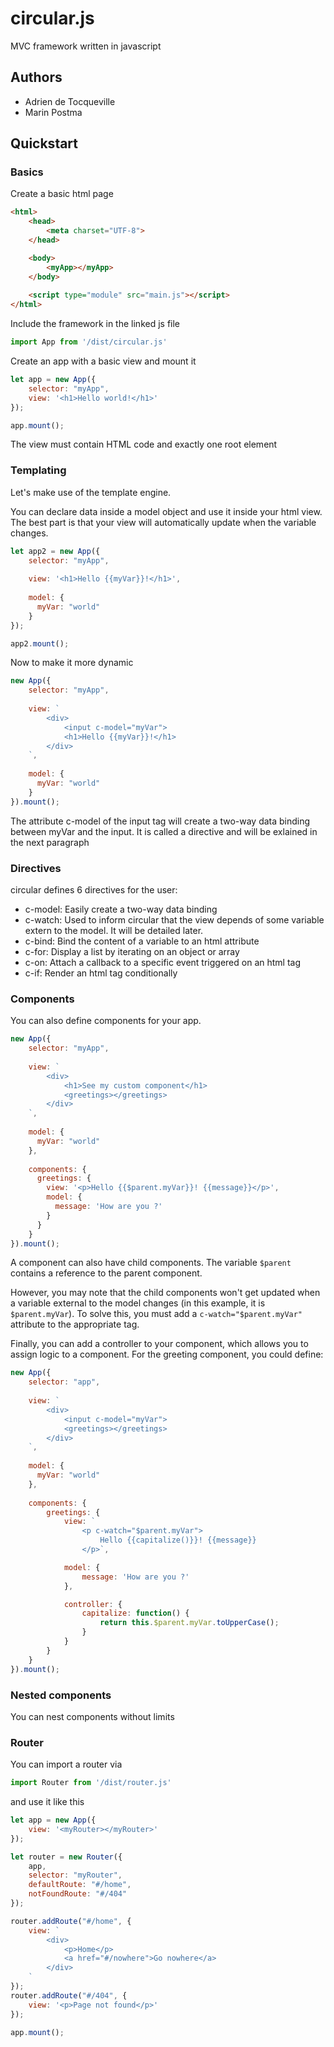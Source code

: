 # circular.js
MVC framework written in javascript

## Authors
  - Adrien de Tocqueville
  - Marin Postma
  
## Quickstart
### Basics
Create a basic html page
```html
<html>
    <head>
        <meta charset="UTF-8">
    </head>

    <body>
        <myApp></myApp>
    </body>
    
    <script type="module" src="main.js"></script>
</html>
```

Include the framework in the linked js file

````javascript
import App from '/dist/circular.js'
````

Create an app with a basic view and mount it
````javascript
let app = new App({
    selector: "myApp",
    view: '<h1>Hello world!</h1>'
});

app.mount();
````
The view must contain HTML code and exactly one root element

### Templating
Let's make use of the template engine.

You can declare data inside a model object and use it inside your html view.
The best part is that your view will automatically update when the variable changes.

````javascript
let app2 = new App({
    selector: "myApp",
    
    view: '<h1>Hello {{myVar}}!</h1>',
    
    model: {
      myVar: "world"
    }
});

app2.mount();
````

Now to make it more dynamic
````javascript
new App({
    selector: "myApp",
    
    view: `
        <div>
            <input c-model="myVar">
            <h1>Hello {{myVar}}!</h1>
        </div>
    `,
    
    model: {
      myVar: "world"
    }
}).mount();
````
The attribute c-model of the input tag will create a two-way data binding between myVar and the input.
It is called a directive and will be exlained in the next paragraph

### Directives
circular defines 6 directives for the user:
  - c-model: Easily create a two-way data binding
  - c-watch: Used to inform circular that the view depends of some variable extern to the model. It will be detailed later.
  - c-bind: Bind the content of a variable to an html attribute
  - c-for: Display a list by iterating on an object or array
  - c-on: Attach a callback to a specific event triggered on an html tag
  - c-if: Render an html tag conditionally

### Components
You can also define components for your app.
````javascript
new App({
    selector: "myApp",
    
    view: `
        <div>
            <h1>See my custom component</h1>
            <greetings></greetings>
        </div>
    `,
    
    model: {
      myVar: "world"
    },
    
    components: {
      greetings: {
        view: '<p>Hello {{$parent.myVar}}! {{message}}</p>',
        model: {
          message: 'How are you ?'
        }
      }
    }
}).mount();
````

A component can also have child components. The variable `$parent` contains a reference to the parent component.

However, you may note that the child components won't get updated when a variable external to the model changes (in this example, it is `$parent.myVar`). To solve this, you must add a `c-watch="$parent.myVar"` attribute to the appropriate tag.



Finally, you can add a controller to your component, which allows you to assign logic to a component.
For the greeting component, you could define: 
````javascript
new App({
    selector: "app",
    
    view: `
        <div>
            <input c-model="myVar">
            <greetings></greetings>
        </div>
    `,
    
    model: {
      myVar: "world"
    },
    
    components: {
        greetings: {
            view: `
                <p c-watch="$parent.myVar">
                    Hello {{capitalize()}}! {{message}}
                </p>`,

            model: {
                message: 'How are you ?'
            },

            controller: {
                capitalize: function() {
                    return this.$parent.myVar.toUpperCase();
                }
            }
        }
    }
}).mount();
````

### Nested components
You can nest components without limits

### Router
You can import a router via

````javascript
import Router from '/dist/router.js'
````

and use it like this

````javascript
let app = new App({
	view: '<myRouter></myRouter>'
});

let router = new Router({
	app,
	selector: "myRouter",
	defaultRoute: "#/home",
	notFoundRoute: "#/404"
});

router.addRoute("#/home", {
	view: `
		<div>
			<p>Home</p>
			<a href="#/nowhere">Go nowhere</a>
		</div>
	`
});
router.addRoute("#/404", {
	view: '<p>Page not found</p>'
});

app.mount();
````
